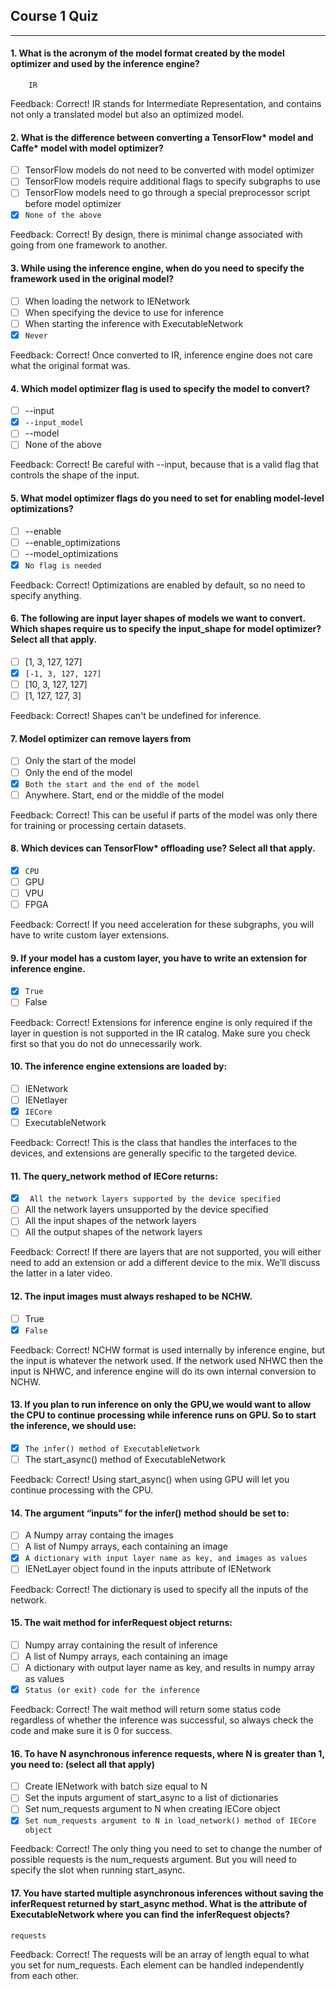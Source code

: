 ## Course 1 Quiz

---

#### 1. What is the acronym of the model format created by the model optimizer and used by the inference engine?

`     IR     `

Feedback: Correct! IR stands for Intermediate Representation, and contains not only a translated model but also an optimized model.

#### 2.	What is the difference between converting a TensorFlow* model and Caffe* model with model optimizer?

- [ ] TensorFlow models do not need to be converted with model optimizer
- [ ] TensorFlow models require additional flags to specify subgraphs to use
- [ ] TensorFlow models need to go through a special preprocessor script before model optimizer
- [x] `None of the above`

Feedback: Correct! By design, there is minimal change associated with going from one framework to another.

#### 3.	While using the inference engine, when do you need to specify the framework used in the original model?

- [ ] When loading the network to IENetwork
- [ ] When specifying the device to use for inference
- [ ] When starting the inference with ExecutableNetwork
- [x] `Never`

Feedback: Correct! Once converted to IR, inference engine does not care what the original format was.


#### 4.	Which model optimizer flag is used to specify the model to convert?

- [ ] --input
- [x] `--input_model`
- [ ] --model
- [ ] None of the above

Feedback: Correct! Be careful with --input, because that is a valid flag that controls the shape of the input.

#### 5.	What model optimizer flags do you need to set for enabling model-level optimizations?

- [ ] --enable
- [ ] --enable_optimizations
- [ ] --model_optimizations
- [x] `No flag is needed`

Feedback: Correct! Optimizations are enabled by default, so no need to specify anything.


#### 6. The following are input layer shapes of models we want to convert. Which shapes require us to specify the input_shape for model optimizer? Select all that apply.

- [ ] [1, 3, 127, 127]
- [x] `[-1, 3, 127, 127]`
- [ ] [10, 3, 127, 127]
- [ ] [1, 127, 127, 3]

Feedback: Correct! Shapes can't be undefined for inference.

#### 7. Model optimizer can remove layers from

- [ ] Only the start of the model
- [ ] Only the end of the model
- [x] `Both the start and the end of the model`
- [ ] Anywhere. Start, end or the middle of the model

Feedback: Correct! This can be useful if parts of the model was only there for training or processing certain datasets.

#### 8. Which devices can TensorFlow* offloading use? Select all that apply.

- [x] `CPU`
- [ ] GPU
- [ ] VPU
- [ ] FPGA

Feedback: Correct! If you need acceleration for these subgraphs, you will have to write custom layer extensions.

#### 9. If your model has a custom layer, you have to write an extension for inference engine.

- [x] `True`
- [ ] False

Feedback: Correct! Extensions for inference engine is only required if the layer in question is not supported in the IR catalog. Make sure you check first so that you do not do unnecessarily work.

#### 10. The inference engine extensions are loaded by:

- [ ] IENetwork
- [ ] IENetlayer
- [x] `IECore`
- [ ] ExecutableNetwork

Feedback: Correct! This is the class that handles the interfaces to the devices, and extensions are generally specific to the targeted device.

#### 11. The query_network method of IECore returns:

- [x] ` All the network layers supported by the device specified`
- [ ] All the network layers unsupported by the device specified
- [ ] All the input shapes of the network layers
- [ ] All the output shapes of the network layers

Feedback: Correct! If there are layers that are not supported, you will either need to add an extension or add a different device to the mix. We’ll discuss the latter in a later video.

#### 12. The input images must always reshaped to be NCHW.

- [ ] True
- [x] `False`

Feedback: Correct! NCHW format is used internally by inference engine, but the input is whatever the network used. If the network used NHWC then the input is NHWC, and inference engine will do its own internal conversion to NCHW.

#### 13. If you plan to run inference on only the GPU,we would want to allow the CPU to continue processing while inference runs on GPU. So to start the inference, we should use:

- [x] `The infer() method of ExecutableNetwork`
- [ ] The start_async() method of ExecutableNetwork

Feedback: Correct! Using start_async() when using GPU will let you continue processing with the CPU.

#### 14. The argument “inputs” for the infer() method should be set to:

- [ ] A Numpy array containg the images
- [ ] A list of Numpy arrays, each containing an image
- [x] `A dictionary with input layer name as key, and images as values`
- [ ] IENetLayer object found in the inputs attribute of IENetwork

Feedback: Correct! The dictionary is used to specify all the inputs of the network.

#### 15. The wait method for inferRequest object returns:

- [ ] Numpy array containing the result of inference
- [ ] A list of Numpy arrays, each containing an image
- [ ] A dictionary with output layer name as key, and results in numpy array as values
- [x] `Status (or exit) code for the inference`

Feedback: Correct! The wait method will return some status code regardless of whether the inference was successful, so always check the code and make sure it is 0 for success.

#### 16. To have N asynchronous inference requests, where N is greater than 1, you need to: (select all that apply)

- [ ] Create IENetwork with batch size equal to N
- [ ] Set the inputs argument of start_async to a list of dictionaries
- [ ] Set num_requests argument to N when creating IECore object
- [x] `Set num_requests argument to N in load_network() method of IECore object`

Feedback: Correct! The only thing you need to set to change the number of possible requests is the num_requests argument. But you will need to specify the slot when running start_async.

#### 17. You have started multiple asynchronous inferences without saving the inferRequest returned by start_async method. What is the attribute of ExecutableNetwork where you can find the inferRequest objects?

`requests`

Feedback: Correct! The requests will be an array of length equal to what you set for num_requests. Each element can be handled independently from each other.

